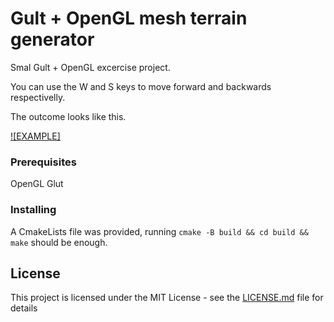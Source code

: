 # Gult + OpenGL mesh terrain generator

Smal Gult + OpenGL excercise project.

You can use the W and S keys to move forward and backwards respectivelly.

The outcome looks like this.

[![EXAMPLE]](example.gif)

### Prerequisites

OpenGL
Glut

### Installing

A CmakeLists file was provided, running `cmake -B build && cd build && make` should be enough.

## License

This project is licensed under the MIT License - see the [LICENSE.md](LICENSE.md) file for details
